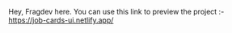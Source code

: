 Hey, Fragdev here.
You can use this link to preview the project :- https://job-cards-ui.netlify.app/
